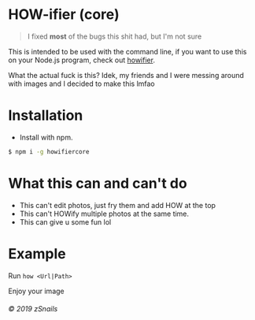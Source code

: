 # HOW-ifier (core)


> I fixed **most** of the bugs this shit had, but I'm not sure


This is intended to be used with the command line, if you want to use this on your Node.js program, check out [howifier](https://www.npmjs.com/package/howifier).

What the actual fuck is this? Idek, my friends and I were messing around with images and I decided to make this lmfao

# Installation

* Install with npm.

```bash
$ npm i -g howifiercore
```

# What this can and can't do

* This can't edit photos, just fry them and add HOW at the top
* This can't HOWify multiple photos at the same time.
* This can give u some fun lol

# Example

Run `how <Url|Path>`

Enjoy your image


###### © 2019 zSnails